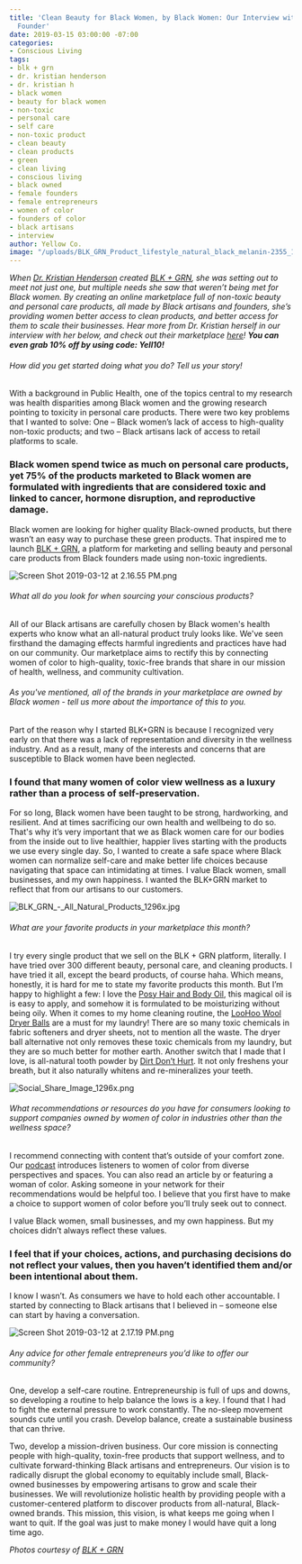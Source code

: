 ```yaml
---
title: 'Clean Beauty for Black Women, by Black Women: Our Interview with BLK + GRN
  Founder'
date: 2019-03-15 03:00:00 -07:00
categories:
- Conscious Living
tags:
- blk + grn
- dr. kristian henderson
- dr. kristian h
- black women
- beauty for black women
- non-toxic
- personal care
- self care
- non-toxic product
- clean beauty
- clean products
- green
- clean living
- conscious living
- black owned
- female founders
- female entrepreneurs
- women of color
- founders of color
- black artisans
- interview
author: Yellow Co.
image: "/uploads/BLK_GRN_Product_lifestyle_natural_black_melanin-2355_1024x1024.jpg"
---
```


_When [Dr. Kristian Henderson](https://www.instagram.com/drkristianh/) created [BLK + GRN](https://blkgrn.com/), she was setting out to meet not just one, but multiple needs she saw that weren’t being met for Black women. By creating an online marketplace full of non-toxic beauty and personal care products, all made by Black artisans and founders, she’s providing women better access to clean products, and better access for them to scale their businesses. Hear more from Dr. Kristian herself in our interview with her below, and check out their marketplace [here](https://blkgrn.com/)! **You can even grab 10% off by using code: Yell10!**_

###### How did you get started doing what you do? Tell us your story!

With a background in Public Health, one of the topics central to my research was health disparities among Black women and the growing research pointing to toxicity in personal care products. There were two key problems that I wanted to solve: One – Black women’s lack of access to high-quality non-toxic products; and two – Black artisans lack of access to retail platforms to scale. 

### Black women spend twice as much on personal care products, yet 75% of the products marketed to Black women are formulated with ingredients that are considered toxic and linked to cancer, hormone disruption, and reproductive damage. 

Black women are looking for higher quality Black-owned products, but there wasn’t an easy way to purchase these green products. That inspired me to launch [BLK + GRN](https://blkgrn.com/), a platform for marketing and selling beauty and personal care products from Black founders made using non-toxic ingredients.

![Screen Shot 2019-03-12 at 2.16.55 PM.png](/uploads/Screen%20Shot%202019-03-12%20at%202.16.55%20PM.png)

###### What all do you look for when sourcing your conscious products?

All of our Black artisans are carefully chosen by Black women's health experts who know what an all-natural product truly looks like. We've seen firsthand the damaging effects harmful ingredients and practices have had on our community. Our marketplace aims to rectify this by connecting women of color to high-quality, toxic-free brands that share in our mission of health, wellness, and community cultivation.

###### As you've mentioned, all of the brands in your marketplace are owned by Black women - tell us more about the importance of this to you.

Part of the reason why I started BLK+GRN is because I recognized very early on that there was a lack of representation and diversity in the wellness industry. And as a result, many of the interests and concerns that are susceptible to Black women have been neglected. 

### I found that many women of color view wellness as a luxury rather than a process of self-preservation. 

For so long, Black women have been taught to be strong, hardworking, and resilient. And at times sacrificing our own health and wellbeing to do so. That's why it’s very important that we as Black women care for our bodies from the inside out to live healthier, happier lives starting with the products we use every single day. So, I wanted to create a safe space where Black women can normalize self-care and make better life choices because navigating that space can intimidating at times. I value Black women, small businesses, and my own happiness. I wanted the BLK+GRN market to reflect that from our artisans to our customers.

![BLK_GRN_-_All_Natural_Products_1296x.jpg](/uploads/BLK_GRN_-_All_Natural_Products_1296x.jpg)

###### What are your favorite products in your marketplace this month?

I try every single product that we sell on the BLK + GRN platform, literally. I have tried over 300 different beauty, personal care, and cleaning products. I have tried it all, except the beard products, of course haha. Which means, honestly, it is hard for me to state my favorite products this month. 
But I’m happy to highlight a few: I love the [Posy Hair and Body Oil](https://blkgrn.com/products/posy-hair-body-oil), this magical oil is is easy to apply, and somehow it is formulated to be moisturizing without being oily. When it comes to my home cleaning routine, the [LooHoo Wool Dryer Balls](https://blkgrn.com/products/wool-dryer-balls-deluxe-starter-3-pack) are a must for my laundry! There are so many toxic chemicals in fabric softeners and dryer sheets, not to mention all the waste. The dryer ball alternative not only removes these toxic chemicals from my laundry, but they are so much better for mother earth. Another switch that I made that I love, is all-natural tooth powder by [Dirt Don’t Hurt](https://blkgrn.com/collections/dirt-dont-hurt/products/charcoal-tooth-powder). It not only freshens your breath, but it also naturally whitens and re-mineralizes your teeth.

![Social_Share_Image_1296x.png](/uploads/Social_Share_Image_1296x.png) 

###### What recommendations or resources do you have for consumers looking to support companies owned by women of color in industries other than the wellness space?

I recommend connecting with content that’s outside of your comfort zone. Our [podcast](https://blog.blkgrn.com/category/podcast/) introduces listeners to women of color from diverse perspectives and spaces. You can also read an article by or featuring a woman of color. Asking someone in your network for their recommendations would be helpful too. I believe that you first have to make a choice to support women of color before you’ll truly seek out to connect. 

I value Black women, small businesses, and my own happiness. But my choices didn’t always reflect these values. 

### I feel that if your choices, actions, and purchasing decisions do not reflect your values, then you haven’t identified them and/or been intentional about them. 

I know I wasn’t. As consumers we have to hold each other accountable. I started by connecting to Black artisans that I believed in – someone else can start by having a conversation. 

![Screen Shot 2019-03-12 at 2.17.19 PM.png](/uploads/Screen%20Shot%202019-03-12%20at%202.17.19%20PM.png)

###### Any advice for other female entrepreneurs you’d like to offer our community?

One, develop a self-care routine. Entrepreneurship is full of ups and downs, so developing a routine to help balance the lows is a key. I found that I had to fight the external pressure to work constantly. The no-sleep movement sounds cute until you crash. Develop balance, create a sustainable business that can thrive. 

Two, develop a mission-driven business. Our core mission is connecting people with high-quality, toxin-free products that support wellness, and to cultivate forward-thinking Black artisans and entrepreneurs. Our vision is to radically disrupt the global economy to equitably include small, Black-owned businesses by empowering artisans to grow and scale their businesses. We will revolutionize holistic health by providing people with a customer-centered platform to discover products from all-natural, Black-owned brands. This mission, this vision, is what keeps me going when I want to quit. If the goal was just to make money I would have quit a long time ago.

_Photos courtesy of [BLK + GRN](https://blkgrn.com/)_